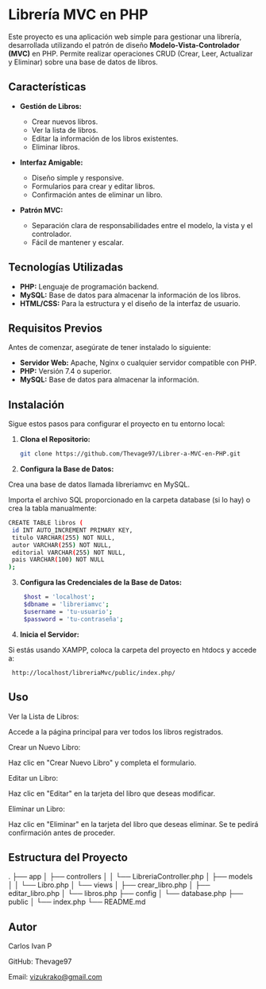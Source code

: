 # Librería MVC en PHP

Este proyecto es una aplicación web simple para gestionar una librería, desarrollada utilizando el patrón de diseño **Modelo-Vista-Controlador (MVC)** en PHP. Permite realizar operaciones CRUD (Crear, Leer, Actualizar y Eliminar) sobre una base de datos de libros.

## Características

- **Gestión de Libros:**
  - Crear nuevos libros.
  - Ver la lista de libros.
  - Editar la información de los libros existentes.
  - Eliminar libros.

- **Interfaz Amigable:**
  - Diseño simple y responsive.
  - Formularios para crear y editar libros.
  - Confirmación antes de eliminar un libro.

- **Patrón MVC:**
  - Separación clara de responsabilidades entre el modelo, la vista y el controlador.
  - Fácil de mantener y escalar.

## Tecnologías Utilizadas

- **PHP:** Lenguaje de programación backend.
- **MySQL:** Base de datos para almacenar la información de los libros.
- **HTML/CSS:** Para la estructura y el diseño de la interfaz de usuario.

## Requisitos Previos

Antes de comenzar, asegúrate de tener instalado lo siguiente:

- **Servidor Web:** Apache, Nginx o cualquier servidor compatible con PHP.
- **PHP:** Versión 7.4 o superior.
- **MySQL:** Base de datos para almacenar la información.

## Instalación

Sigue estos pasos para configurar el proyecto en tu entorno local:

1. **Clona el Repositorio:**
   ```bash
   git clone https://github.com/Thevage97/Librer-a-MVC-en-PHP.git

2. **Configura la Base de Datos:**

Crea una base de datos llamada libreriamvc en MySQL.

Importa el archivo SQL proporcionado en la carpeta database (si lo hay) o crea la tabla manualmente:
   ```bash
   CREATE TABLE libros (
    id INT AUTO_INCREMENT PRIMARY KEY,
    titulo VARCHAR(255) NOT NULL,
    autor VARCHAR(255) NOT NULL,
    editorial VARCHAR(255) NOT NULL,
    pais VARCHAR(100) NOT NULL
);
```
3.  **Configura las Credenciales de la Base de Datos:**
   
    ```bash
     $host = 'localhost';
     $dbname = 'libreriamvc';
     $username = 'tu-usuario';
     $password = 'tu-contraseña';

4. **Inicia el Servidor:**

Si estás usando XAMPP, coloca la carpeta del proyecto en htdocs y accede a:

     http://localhost/libreriaMvc/public/index.php/

## Uso
Ver la Lista de Libros:

Accede a la página principal para ver todos los libros registrados.

Crear un Nuevo Libro:

Haz clic en "Crear Nuevo Libro" y completa el formulario.

Editar un Libro:

Haz clic en "Editar" en la tarjeta del libro que deseas modificar.

Eliminar un Libro:

Haz clic en "Eliminar" en la tarjeta del libro que deseas eliminar. Se te pedirá confirmación antes de proceder.

## Estructura del Proyecto

.
├── app
│ ├── controllers
│ │ └── LibreriaController.php
│ ├── models
│ │ └── Libro.php
│ └── views
│ ├── crear_libro.php
│ ├── editar_libro.php
│ └── libros.php
├── config
│ └── database.php
├── public
│ └── index.php
└── README.md

## Autor
Carlos Ivan P

GitHub: Thevage97

Email: vizukrako@gmail.com
